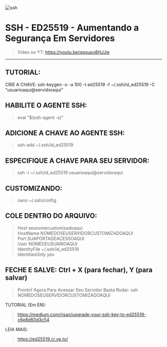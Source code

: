 ![ssh](https://user-images.githubusercontent.com/86272521/187820053-3978fbc1-f756-4c10-b790-5f3e3bf1dde5.png)

# SSH - ED25519 - Aumentando a Segurança Em Servidores
> Vídeo no YT: https://youtu.be/qgxupo8HJJw
---------
TUTORIAL:
---------
CRIE A CHAVE:
ssh-keygen -o -a 100 -t ed25519 -f ~/.ssh/id_ed25519 -C "usuarioaqui@servidoraqui"

HABILITE O AGENTE SSH:
----------------------
>eval "$(ssh-agent -s)"

ADICIONE A CHAVE AO AGENTE SSH:
-------------------------------
>ssh-add ~/.ssh/id_ed25519

ESPECIFIQUE A CHAVE PARA SEU SERVIDOR:
---------------------------------------
>ssh -i ~/.ssh/id_ed25519 usuarioaqui@servidoraqui

CUSTOMIZANDO:
--------------
>nano ~/.ssh/config

COLE DENTRO DO ARQUIVO:
-----------------------------------------------
 >Host seunomecustomizadoaqui                 
 HostName NOMEDOSEUSERVIDORCUSTOMIZADOAQUI   
 Port SUAPORTADEACESSOAQUI                   
 User NOMEDEUSUARIOAQUI                      
 IdentityFile ~/.ssh/id_ed25519              
 IdentitiesOnly yes                          

FECHE E SALVE: Ctrl + X (para fechar), Y (para salvar)
--------------------------------------------------
>Pronto!
Agora Para Acessar Seu Servidor Basta Rodar: ssh NOMEDOSEUSERVIDORCUSTOMIZADOAQUI

TUTORIAL (Em EN):
>https://medium.com/risan/upgrade-your-ssh-key-to-ed25519-c6e8d60d3c54

LEIA MAIS:
>https://ed25519.cr.yp.to/

